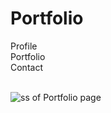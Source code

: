 # Portfolio

Profile<br>
Portfolio<br>
Contact<br><br>

![ss of Portfolio page](assets/images/img.png)
